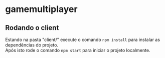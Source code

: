 # gamemultiplayer

## Rodando o client

Estando na pasta "client/" execute o comando `npm install` para instalar as dependências do projeto.\
Após isto rode o comando `npm start` para iniciar o projeto localmente.
